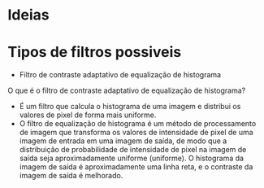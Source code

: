 # Ideias

# Tipos de filtros possiveis
- Filtro de contraste adaptativo de equalização de histograma

O que é o filtro de contraste adaptativo de equalização de histograma?
- É um filtro que calcula o histograma de uma imagem e distribui os valores de pixel de forma mais uniforme.
- O filtro de equalização de histograma é um método de processamento de imagem que transforma os valores de intensidade de pixel de uma imagem de entrada em uma imagem de saída, de modo que a distribuição de probabilidade de intensidade de pixel na imagem de saída seja aproximadamente uniforme (uniforme). O histograma da imagem de saída é aproximadamente uma linha reta, e o contraste da imagem de saída é melhorado.
